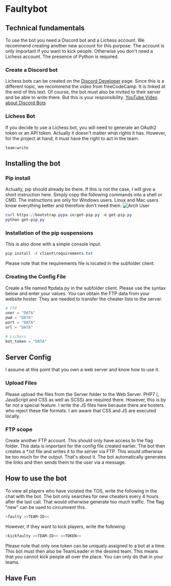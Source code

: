 # Faultybot

## Technical fundamentals
To use the bot you need a Discord bot and a Lichess account.
We recommend creating another new account for this purpose. The account is only important if you want to kick people. Otherwise you don't need a Lichess account.  The presence of Python is required.

### Create a Discord bot
Lichess bots can be created on the [Discord Developer](https://discord.com/developers/) page. Since this is a different topic, we recommend the video from freeCodeCamp. It is linked at the end of this text. Of course, the bot must also be invited to their server and be able to write there. But this is your responsibility.  [YouTube Video about Discord Bots](https://youtu.be/SPTfmiYiuok?t=3)

### Lichess Bot
If you decide to use a Lichess bot, you will need to generate an OAuth2 token or an API token. Actually it doesn't matter what rights it has. However, for the project at hand, it must have the right to act in the team.
```Lichess
team:write
```

## Installing the bot

### Pip install 
Actually, pip should already be there. If this is not the case, I will give a short instruction here. Simply copy the following commands into a shell or CMD. The instructions are only for Windows users. Linux and Mac users know everything better and therefore don't need them. 
![Arch User](https://pbs.twimg.com/media/DplToN8UwAAVKrG?format=jpg&name=small)
```PowerShell
curl https://bootstrap.pypa.io/get-pip.py -o get-pip.py
python get-pip.py
```

### Installation of the pip suspensions
This is also done with a simple console input. 
```PowerShell
pip install -r client\requirements.txt 
```
Please note that the requirements file is located in the subfolder client.

### Creating the Config File
Create a file named ftpdata.py in the subfolder client. Please use the syntax below and enter your values. You can obtain the FTP data from your website hoster. They are needed to transfer the cheater lists to the server.

```Python
# FTP 
user = "DATA"
pwd = "DATA"
port = "DATA"
url = "DATA"

# Lichess
bot_token = "DATA"
```

## Server Config
I assume at this point that you own a web server and know how to use it.

### Upload Files
Please upload the files from the Server folder to the Web Server.  PHP7 (, JavaScript and CSS as well as SCSS) are required there. However, this is by far not a special feature. I write the JS files here because there are hosters who reject these file formats. I am aware that CSS and JS are executed locally. 


### FTP scope
Create another FTP account. This should only have access to the flag folder. 
This data is important for the config file created earlier. The bot then creates a *.txt file and writes it to the server via FTP. This would otherwise be too much for the output.
That's about it. The bot automatically generates the links and then sends them to the user via a message.


## How to use the bot
To view all players who have violated the TOS, write the following in the chat with the bot.
The bot only searches for new cheaters every 4 hours after the last call. That would otherwise generate too much traffic. The flag "new" can be used to circumvent this.

```PowerShell
>faulty >>TEAM-ID<< 
```

However, if they want to kick players, write the following:

```PowerShell
>kickfaulty >>TEAM-ID<< >>TOKEN<< 
```

Please note that only one token can be uniquely assigned to a bot at a time. This bot must then also be TeamLeader in the desired team. This means that you cannot kick people all over the place. You can only do that in your teams.

## Have Fun
